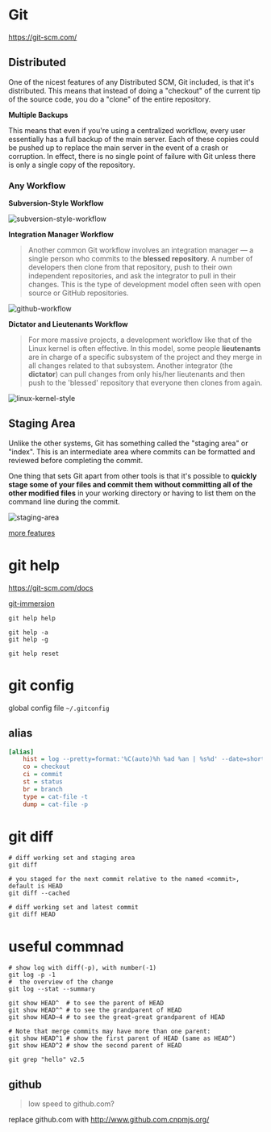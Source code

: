 # Git

<https://git-scm.com/>

## Distributed

One of the nicest features of any Distributed SCM, Git included, is that it's distributed. This means that instead of doing a "checkout" of the current tip of the source code, you do a "clone" of the entire repository.

**Multiple Backups**

This means that even if you're using a centralized workflow, every user essentially has a full backup of the main server. Each of these copies could be pushed up to replace the main server in the event of a crash or corruption. In effect, there is no single point of failure with Git unless there is only a single copy of the repository.

### Any Workflow

**Subversion-Style Workflow**

![subversion-style-workflow](images/workflow-a-subversion-style.png)

**Integration Manager Workflow**

> Another common Git workflow involves an integration manager — a single person who commits to the **blessed repository**. A number of developers then clone from that repository, push to their own independent repositories, and ask the integrator to pull in their changes. This is the type of development model often seen with open source or GitHub repositories.

![github-workflow](images/workflow-github-style.png)

**Dictator and Lieutenants Workflow**

> For more massive projects, a development workflow like that of the Linux kernel is often effective. In this model, some people **lieutenants** are in charge of a specific subsystem of the project and they merge in all changes related to that subsystem. Another integrator (the **dictator**) can pull changes from only his/her lieutenants and then push to the 'blessed' repository that everyone then clones from again.

![linux-kernel-style](images/workflow-linux-kernel-style.png)

## Staging Area

Unlike the other systems, Git has something called the "staging area" or "index". This is an intermediate area where commits can be formatted and reviewed before completing the commit.

One thing that sets Git apart from other tools is that it's possible to **quickly stage some of your files and commit them without committing all of the other modified files** in your working directory or having to list them on the command line during the commit.

![staging-area](images/git-staging-area.png)

[more features][]

# git help

<https://git-scm.com/docs>

[git-immersion](file:///D:/github/git_tutorial/html/index.html)

```shell
git help help

git help -a
git help -g

git help reset
```

#  git config

global config file `~/.gitconfig`

## alias

```ini
[alias]
    hist = log --pretty=format:'%C(auto)%h %ad %an | %s%d' --date=short --decorate --graph
    co = checkout
    ci = commit
    st = status
    br = branch
    type = cat-file -t
    dump = cat-file -p
```

# git diff

```shell
# diff working set and staging area
git diff

# you staged for the next commit relative to the named <commit>, default is HEAD
git diff --cached

# diff working set and latest commit
git diff HEAD
```

# useful commnad

```shell
# show log with diff(-p), with number(-1)
git log -p -1
#  the overview of the change 
git log --stat --summary

git show HEAD^  # to see the parent of HEAD
git show HEAD^^ # to see the grandparent of HEAD
git show HEAD~4 # to see the great-great grandparent of HEAD

# Note that merge commits may have more than one parent:
git show HEAD^1 # show the first parent of HEAD (same as HEAD^)
git show HEAD^2 # show the second parent of HEAD

git grep "hello" v2.5
```

## github

> low speed to github.com?

replace github.com with http://www.github.com.cnpmjs.org/


[more features]: https://git-scm.com/about